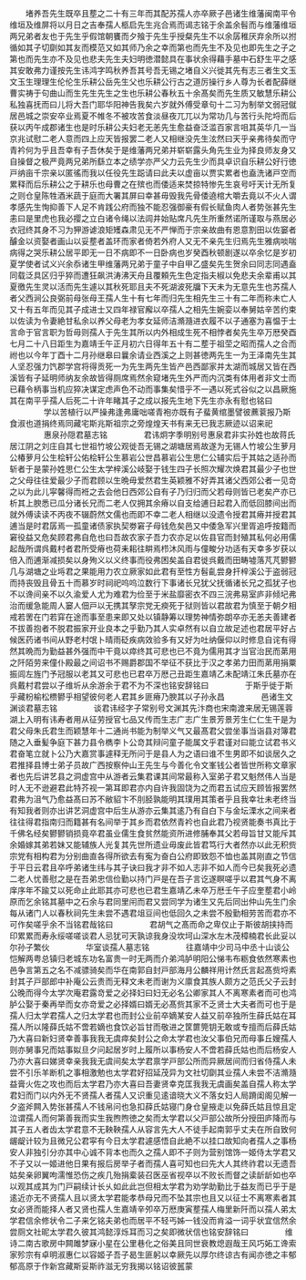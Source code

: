 <!-- { "loadSidebar": true } -->
　　堵养吾先生既卒且塟之二十有三年而其配苏孺人亦卒厥子邑诸生维藩闽南平令维垣及维屏将以月日之吉奉孺人柩启先生兆合焉而谒志铭于余盖余髫而与维藩维垣两兄弟者友也于先生乎假馆朝饔而夕飱于先生乎授粲先生不以余孱稚厌弃余所以拊循如其子切劘如其友而模范又如其师乃余之幸而第也而先生不及见也即先生之子之第也而先生亦不及见也悲夫先生夫妇明徳潜懿具在事状余得藉手墓中石舒生平之感其安敢弗力谨按先生讳鸿字鸣秋养吾其号吾无锡之堵自义兴徙其先有志三者生文玉文玉生理理生伦伦生乐耕公岳先生父也乐耕公行古之道厉操行乡人尊为长者配薛继曹实祷于句曲山而生先生先生之生也乐耕公春秋五十余髙矣而先生质又敏慧乐耕公私独喜抚而曰儿将大吾门耶华阳神告我矣六岁就外傅受章句十二习为制举文弱冠僦居邑城之崇安卒业焉夏不帷冬不被攻苦食淡昼夜兀兀以为常功几与苦行头陀埒而后获以丙午成郡诸生也是时乐耕公夫妇老无恙先生愈益奋泛滥百家言咀其英华几一当京兆试慰二老人意而四上应天皆报罢二老人又相继没先生泫然曰天乎亲弗待矣而守青衿何为乎且吾幸有子吾休矣于是维藩两兄弟并崭崭露头角先生业为择良师友身又自操督之极严竟两兄弟所繇立本之绩学亦严父力云先生少而具卓识自乐耕公好行徳戸纳亩千宗亲以匿徭而我以任役先生跽请曰此夫以虚亩以贾实累者也盍洗诸戸空而累释而后乐耕公之于耕乐也母曹之在殡也而倭适来焚掠特惨先生哀号吁天计无所复之则仓皇陈牲酒米蔬于庭而大署其屏曰幸甚毋毁我先骨倭遶棺大嚼去竟以不火人谓孝感先生恂抑善下人足不肯践公府而独不能忍强御豪有假长赋鱼肉人者势张甚先生恚曰是里虎也我必撄之立白诸令绳以法闾井始贴席凡先生所重然诺所谨取与燕居必衣冠终其身不习为狎游谑浪矩矱森肃见无不严惮而于宗亲故曲有恩意割田以佐窭者醵金以资娶者画山以妥塟者盖环而家者倚若外府人又无不亲先生归焉先生雅病啖喘病得之哭乐耕公居平即无一日不病即不一日卧病也岁癸酉秋顿剧遂以卒余忆是岁初夏学使者试义兴余忝诸生甲维藩两兄弟于童子中自甲乙盛矣先生贺余曰同志同遇盍同载泛具区归乎猝而遭狂飙洪涛沸天舟且覆頼先生色定指夫椒以免悲夫余辈甫以其夏徼先生灵以活而先生遽以其秋死耶且夫不死湖波死牖下天未为无意先生也苏孺人者父西涧公良弼前母张母王孺人生十有七年而归先生相先生三十有二年而称未亡人又十有五年而见其子成进士又四年禄官廨以卒孺人之相先生婉娈以奉舅姑辛苦约束以佐读为令妻絶甘私余以养父母老为孝女延师洁滫瀡进衣履不以子通塞为喜愠于士言命于官言职为哲毋则孺人于先生其所以内外相成生死不相悖者矣先生卒万厯癸酉七月二十八日距生为嘉靖壬午正月初六日得年五十有二塟于祖茔之昭而孺人之合而祔也以今年丁酉十二月孙继皋曰曩余请业西溪之上则甚徳两先生一为王泽南先生其人坚忍强力饩郡学宫将得贡死一为先生两先生皆产邑西鄙家并太湖而城居又皆在西溪皆有子延明师纳友余故皆得厕席焉然余窥堵先生外严而内沉类有体用者非文士而已藉令柄事当机应猝决谋定虑声色不动而事集矣惜乎不一遇以死式谷似之以昌厥施其在南平乎孺人后死二十许年睹其子之成以报先生地下先生亦永有慰也铭曰
　　
　　学以苦植行以严操弗逢弗庸咄嗟青袍亦既有子蜚黄绾墨譬彼藨蓘报乃斯食淑也道捐终焉同藏宅斯兆斯祖宗之旁煌煌天书有来无已我志厥迹以诏来祀
　　
　　惠泉孙隠君墓志铭
　　
　　君讳炯字季明别号惠泉君非实孙姓也故蒋氏居江阴之刘庄自其七世祖竹坡公观徙吾无锡之湖塘居焉故遂为无锡人竹坡公生萝月公椿萝月公生桧轩公佑桧轩公生慕岩公世昌慕岩公生思仁公辅实后于其姑之适孙而斩者于是蒙孙姓思仁公生太学梓溪公岐娶于钱生四子长照次耀次焕君其最少子也世之父母往往爱最少子而君顾以生晩毋爱然君生英颖雅不好弄其诸父西郊公者一见竒之以为此儿寜馨得而袵之去会他日西郊公自有子乃归归而父若母则皆已老矣产亦已析其上腴悉已瓜分诸长兄而二老人仅拥其余瘠以自支给逋日起君入而低回膝间出而就外傅读读不丙夜不辍蔚然文儒也而即不幸二老人相继以没遗令授君其瘠并授君其逋当是时君孱焉一孤童诸债家执契劵窘子母钱危矣邑又中倭急军兴里胥追呼按籍而窘役益又危矣顾君弗自危也曰吾故农家子吾力农亦足以佐县官而封殖其私何必用儒起哉所谓呉戴村者君所受瘠也荷耒耜往畊焉栉沐风雨与僮畯分功适有天幸多岁获以倍入而逋渐减损矣以身殉义以义终事而役弗困矣盖自君徙呉戴而田畴墟落芃芃鬰鬰几与湖塘之业埓君之果能用力农立厥家如此君有至性方髫齓尝身扞梓溪公于盗弱冠而持丧毁且骨五十而慕岁时祠祀呜呜泣数行下事诸长兄犹父抚循诸长兄之孤犹子也不以谗间亲不以久渝爱人尤为难君为俭至于米盐靡密衣不四三浣弗易室庐非倾圮弗治而缓急能周人窭人佃戸以无携其孥宗党无瘐死于狱则皆以君故君为慎至于朝夕相戒若罟在门若穽在途而事至患来即又处以镇静筹以理势神情弥朗卒亦无恙夫善建者不拔善抱者不脱君振家开业良本之乎勤乃其人实卓然有以自立故足述也君居平好占候医药诸书间从野老村氓卜晴雨砭疾病效验多有又好为吐纳偃仰以时修息自诧有得然其晩而为勤益甚外强而中干竟以瘁终其可悲也已不竟为儒用其才当官治民而苐用之阡陌劳来僮仆殿最之间诏书不赐爵郡国不举征不获比于汉之孝弟力田而苐用捐粟振闾左旌门予冠服以老其又可悲也已君卒万厯己丑距生嘉靖乙未配靖江朱氏墓亦在呉戴村君尝以子维圻从余游余于君不为不深也铭安辞铭曰
　　
　　于斯乎徙于斯乎藏枌榆松槚鬰乎相望彼何老人君其乡匪瘠乃腴其以子孙永昌
　　
　　邑诸生文渊谈君墓志铭
　　
　　谈君讳经字子常别号文渊其先汴商也宋南渡来居无锡莲蓉湖上入明有讳寿者用从征劳授官七品又传而生志广志广生景芳景芳生仁仁生干是为君父母朱氏君生而颖慧年十二通尚书能为制举义气又最髙君父尝坐事当诣县对簿君随之入垂髪争庭下甚力县令檇李卜公竒其辩问童子能属文乎君谨对曰能立试君书义君奋笔立就卜公乃大嘉赏事遽释无所问于是县人为之语曰谁不生男即不如谈居久之君推择县博士弟子员故广西按察仲山王先生与今善化令文峯钱公者皆世所称文章家者也先后讲艺县之洞虚宫中从游者云集君课其间常最称入室弟子君又魁然伟人当是时人无不逊避君此特芥视一第耳即君亦内自许我固饶为之而君五试应天顾皆报罢然君弗为沮气乃愈益髙曰苏不敝貂卞不刖胫孰能明其璞用其策者乎且我幸壮未老终当有知我者则亦出讲艺洞虚宫中后生从游亦云集其逺乃有自白下与金坛溧水之间来者往往得君指南归而籍甚有名间举于其乡而君依然青衿也自此君乃视贤能奏书真比于千佛名经矣鬰鬰销损竟卒君虽业儒生食贫然能资所进修脯奉其父若母旨甘又能斥其余婚嫁其弟若妹又能辅族人光复其先世所遗业毋废此皆君笃行大者然亦以此无积赀宗党有相构君为分别曲直各得所欲去有寃为奋白公府即致怨不恤也盖其刚直之节信于平日云君且卒呼弟诸生纬与其子诀曰我才非不如人志非不如人而今已矣我死必遗二老人忧善慰之是在吾弟忠信俭勤以持门戸是在吾子言讫遂瞑嗟乎以君其气身不离庠序年不踰艾以死命止此耶其亦可悲也已君生嘉靖乙未卒万厯壬午子应奎塟君小岭原而乞余铭其墓中之石余与君同里闬而君又尝同学为诸生又先后同出仲山先生门余每从诸门人以春秋祠先生未尝不遇君俎豆间也低回久之未尝不殷勤相劳苦而君亦不可作矣嗟乎余不当铭君哉铭曰
　　
　　君胡气之髙而命之卑仅止于斯彼胡挟持而印累累而寿永绥嗟嗟谈君人忌犹可天孰谅我身没坎坷山深水左木茂樟楠君长此妥以尔孙子繁伙
　　
　　华室谈孺人墓志铭
　　
　　往嘉靖中少司马中丞十山谈公恺解两粤总镇归老城东功名富贵一时无两而介弟鸿胪明阳公悌韦布粝食依然寒素也邑争言第五之名不减骠骑矣而华在南郭自封戸部海月公麟祥用计然氏言起髙赀埒素封其子戸部郎中补庵公云贵而无释文未老而谢为义廪食其族人颇方之范氏父子云封公晚而得今太学次庵君露竒爱之必择妇曰妇无必名公卿家其人不离寒素者而可也鸿胪公娶于秦再举而女亦竒爱之必择婿曰婿无必髙赀其家不乏贤士大夫者而可也于是孺人归太学君孺人之归太学君也而封公业前卒嫡某安人益又前卒独所生薛氏姑在耳孺人所以隆薛氏姑不啻若嫡也食饮必旨甘而敬进之筐篚筦钥无敢或专擅而后薛氏姑乃大喜曰新妇贤幸善事我我无虞瘁矣封公之命太学君也汝父事伯兄而母事丘嫂孺人则亦舅事兄而姑事姒旦夕问起居岁时上履所以事杨安人不啻若薛氏姑也而后杨安人乃亦大喜曰娣贤幸亲我我无虞间矣太学君禀学戸部公所而异厥居间而归省侍孺人未尝不引乐羊断机之事相激勉也太学君好招延茂异为文社切劘其业孺人未尝不洁滫瀡益膏火佐之攻也而后太学君乃亦大喜曰吾妻贤幸克匡我我无虞画矣盖自孺人称太学君妇而门以内外无不贤孺人者孺人又识重见逺谙晓大义不落女妇人局蹐闺阁见解一夕盗斧闗入势张甚孺人不钱帛问也急扣薛氏姑寝门身仓皇掖走以免薛氏姑且惊且定泣谓孺人而何第善我而实生我煦煦徳之矣而太学君以父戸部公故所分授田庐降而与其子五人者齿太学君意不无鞅鞅孺人从容言先大人不徒手起南郭乎丈夫在所自致何龌龊计较为且微兄公君寜有今日太学君遽感悟自此絶不以挂口故知向者孺人之事杨安人非独引分亦其中心诚不背本也而久之孺人即不子则为营别馆饰一姬侍太学君又不子又以一姬进他日果有报后房举子者而孺人喜可知也曰先大人其终祚君以无遗吾姑矣亲卵翼呴濡惟恐伤之疾几殆捐槖装召医巫省视卒以不败长而督之读龂龂如也卒以观其成其为门戸嗣续计长乆如此此岂但相太学君为劝学助勤比于益友而已乎于是逺近亦无不贤孺人且以贤太学君能孝恭母兄而不坠其宗也且又以征士不离寒素者其女必贤而能择人者又贤也孺人生嘉靖辛夘卒万厯庚寅塟孺人梅里新阡而以孺人弟太学君信余修状令二子来乞铭夫弟也而居平不轻丐姊一钱没而肯溢一词乎状宜信然余尝厕文社昵太学君久彼其鸿懿淳烁耳而习之矣即微状信也铭安辞铭曰
　　
　　维诗二南古歌房中闗雎梦寐小星在公里巷化之俗美且同世衰教熄遐哉王风巧妬工谗索家殄宗有卓明淑惠仁以容姬子吾子曷生匪躬以幸厥先以厚尔终谅古有闻亦徳之丰郁郁高原于作新宫藏斯妥斯祚滋无穷我揭以铭诏彼嚚蒙
　　
